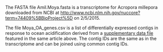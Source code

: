 The FASTA file Amil.Moya.fasta is a transcriptome for Acropora millepora downloaded from NCBI at http://www.ncbi.nlm.nih.gov/nuccore?term=74409%5BBioProject%5D on 2/5/2015. 


The file Moya_OA_genes.csv is a list of differentially expressed contigs in response to ocean acidification derived from a [supplementary data file](http://onlinelibrary.wiley.com/store/10.1111/j.1365-294X.2012.05554.x/asset/supinfo/MEC_5554_sm_FigS1-S3_TableS1-S9.pdf?v=1&s=8986ebf969c7552ad857973fff80a0752f87a129) featured in the same article above. The contig IDs are the same as in the transcriptome and can be joined using common contig IDs.

